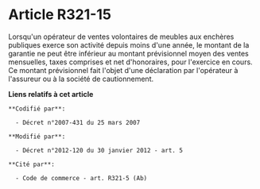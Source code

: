 # Article R321-15

Lorsqu'un opérateur de ventes volontaires de meubles aux enchères publiques exerce son activité depuis moins d'une année, le
montant de la garantie ne peut être inférieur au montant prévisionnel moyen des ventes mensuelles, taxes comprises et net
d'honoraires, pour l'exercice en cours. Ce montant prévisionnel fait l'objet d'une déclaration par l'opérateur à l'assureur
ou à la société de cautionnement.

**Liens relatifs à cet article**

	**Codifié par**:

	  - Décret n°2007-431 du 25 mars 2007

	**Modifié par**:

	  - Décret n°2012-120 du 30 janvier 2012 - art. 5

	**Cité par**:

	  - Code de commerce - art. R321-5 (Ab)
